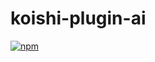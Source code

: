 # koishi-plugin-ai

[![npm](https://img.shields.io/npm/v/koishi-plugin-ai?style=flat-square)](https://www.npmjs.com/package/koishi-plugin-ai)



